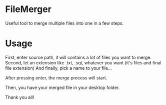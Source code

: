 # FileMerger
Useful tool to merge multiple files into one in a few steps.

# Usage
First, enter source path, it will contains a lot of files you want to merge.
Second, let an extension like .txt, .sql, whatever you want (it's files and final file extension)
And finally, pick a name to your file...

After pressing enter, the merge process will start.

Then, you have your merged file in your desktop folder.

Thank you all!
